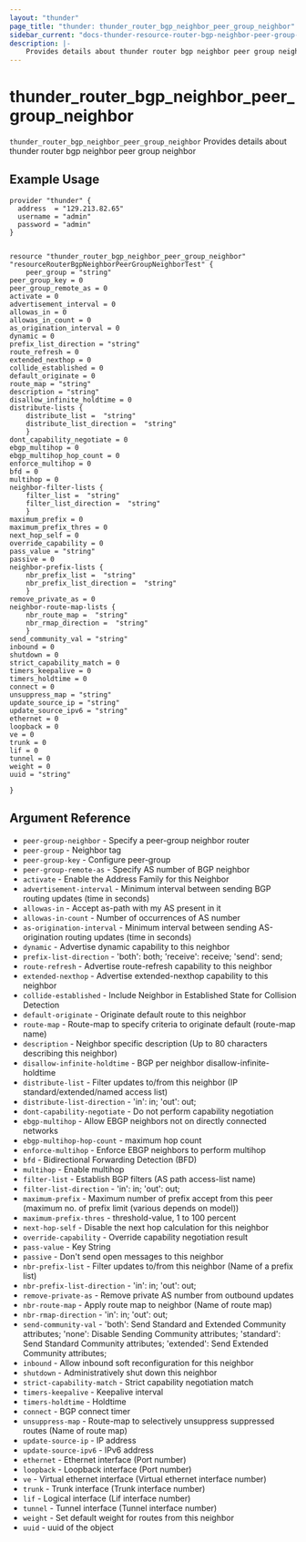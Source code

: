 ```yaml
---
layout: "thunder"
page_title: "thunder: thunder_router_bgp_neighbor_peer_group_neighbor"
sidebar_current: "docs-thunder-resource-router-bgp-neighbor-peer-group-neighbor"
description: |-
    Provides details about thunder router bgp neighbor peer group neighbor resource for A10
---
```


# thunder\_router\_bgp\_neighbor\_peer\_group\_neighbor

`thunder_router_bgp_neighbor_peer_group_neighbor` Provides details about thunder router bgp neighbor peer group neighbor
## Example Usage


```hcl
provider "thunder" {
  address  = "129.213.82.65"
  username = "admin"
  password = "admin"
}


resource "thunder_router_bgp_neighbor_peer_group_neighbor" "resourceRouterBgpNeighborPeerGroupNeighborTest" {
	peer_group = "string"
peer_group_key = 0
peer_group_remote_as = 0
activate = 0
advertisement_interval = 0
allowas_in = 0
allowas_in_count = 0
as_origination_interval = 0
dynamic = 0
prefix_list_direction = "string"
route_refresh = 0
extended_nexthop = 0
collide_established = 0
default_originate = 0
route_map = "string"
description = "string"
disallow_infinite_holdtime = 0
distribute-lists {   
	distribute_list =  "string" 
	distribute_list_direction =  "string" 
	}
dont_capability_negotiate = 0
ebgp_multihop = 0
ebgp_multihop_hop_count = 0
enforce_multihop = 0
bfd = 0
multihop = 0
neighbor-filter-lists {   
	filter_list =  "string" 
	filter_list_direction =  "string" 
	}
maximum_prefix = 0
maximum_prefix_thres = 0
next_hop_self = 0
override_capability = 0
pass_value = "string"
passive = 0
neighbor-prefix-lists {   
	nbr_prefix_list =  "string" 
	nbr_prefix_list_direction =  "string" 
	}
remove_private_as = 0
neighbor-route-map-lists {   
	nbr_route_map =  "string" 
	nbr_rmap_direction =  "string" 
	}
send_community_val = "string"
inbound = 0
shutdown = 0
strict_capability_match = 0
timers_keepalive = 0
timers_holdtime = 0
connect = 0
unsuppress_map = "string"
update_source_ip = "string"
update_source_ipv6 = "string"
ethernet = 0
loopback = 0
ve = 0
trunk = 0
lif = 0
tunnel = 0
weight = 0
uuid = "string"
 
}

```

## Argument Reference

* `peer-group-neighbor` - Specify a peer-group neighbor router
* `peer-group` - Neighbor tag
* `peer-group-key` - Configure peer-group
* `peer-group-remote-as` - Specify AS number of BGP neighbor
* `activate` - Enable the Address Family for this Neighbor
* `advertisement-interval` - Minimum interval between sending BGP routing updates (time in seconds)
* `allowas-in` - Accept as-path with my AS present in it
* `allowas-in-count` - Number of occurrences of AS number
* `as-origination-interval` - Minimum interval between sending AS-origination routing updates (time in seconds)
* `dynamic` - Advertise dynamic capability to this neighbor
* `prefix-list-direction` - 'both': both; 'receive': receive; 'send': send;
* `route-refresh` - Advertise route-refresh capability to this neighbor
* `extended-nexthop` - Advertise extended-nexthop capability to this neighbor
* `collide-established` - Include Neighbor in Established State for Collision Detection
* `default-originate` - Originate default route to this neighbor
* `route-map` - Route-map to specify criteria to originate default (route-map name)
* `description` - Neighbor specific description (Up to 80 characters describing this neighbor)
* `disallow-infinite-holdtime` - BGP per neighbor disallow-infinite-holdtime
* `distribute-list` - Filter updates to/from this neighbor (IP standard/extended/named access list)
* `distribute-list-direction` - 'in': in; 'out': out;
* `dont-capability-negotiate` - Do not perform capability negotiation
* `ebgp-multihop` - Allow EBGP neighbors not on directly connected networks
* `ebgp-multihop-hop-count` - maximum hop count
* `enforce-multihop` - Enforce EBGP neighbors to perform multihop
* `bfd` - Bidirectional Forwarding Detection (BFD)
* `multihop` - Enable multihop
* `filter-list` - Establish BGP filters (AS path access-list name)
* `filter-list-direction` - 'in': in; 'out': out;
* `maximum-prefix` - Maximum number of prefix accept from this peer (maximum no. of prefix limit (various depends on model))
* `maximum-prefix-thres` - threshold-value, 1 to 100 percent
* `next-hop-self` - Disable the next hop calculation for this neighbor
* `override-capability` - Override capability negotiation result
* `pass-value` - Key String
* `passive` - Don't send open messages to this neighbor
* `nbr-prefix-list` - Filter updates to/from this neighbor (Name of a prefix list)
* `nbr-prefix-list-direction` - 'in': in; 'out': out;
* `remove-private-as` - Remove private AS number from outbound updates
* `nbr-route-map` - Apply route map to neighbor (Name of route map)
* `nbr-rmap-direction` - 'in': in; 'out': out;
* `send-community-val` - 'both': Send Standard and Extended Community attributes; 'none': Disable Sending Community attributes; 'standard': Send Standard Community attributes; 'extended': Send Extended Community attributes;
* `inbound` - Allow inbound soft reconfiguration for this neighbor
* `shutdown` - Administratively shut down this neighbor
* `strict-capability-match` - Strict capability negotiation match
* `timers-keepalive` - Keepalive interval
* `timers-holdtime` - Holdtime
* `connect` - BGP connect timer
* `unsuppress-map` - Route-map to selectively unsuppress suppressed routes (Name of route map)
* `update-source-ip` - IP address
* `update-source-ipv6` - IPv6 address
* `ethernet` - Ethernet interface (Port number)
* `loopback` - Loopback interface (Port number)
* `ve` - Virtual ethernet interface (Virtual ethernet interface number)
* `trunk` - Trunk interface (Trunk interface number)
* `lif` - Logical interface (Lif interface number)
* `tunnel` - Tunnel interface (Tunnel interface number)
* `weight` - Set default weight for routes from this neighbor
* `uuid` - uuid of the object

